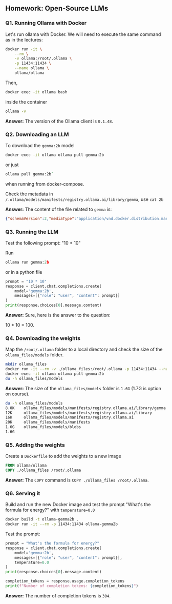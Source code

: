 ## Homework: Open-Source LLMs

### Q1. Running Ollama with Docker

Let's run ollama with Docker. We will need to execute the 
same command as in the lectures:

```bash
docker run -it \
    --rm \
    -v ollama:/root/.ollama \
    -p 11434:11434 \
    --name ollama \
    ollama/ollama
```

Then, 

```bash
docker exec -it ollama bash
```

inside the container

```bash
ollama -v
```

**Answer:** The version of the Ollama client is `0.1.48`.

### Q2. Downloading an LLM

To download the `gemma:2b` model

```bash
docker exec -it ollama ollama pull gemma:2b
```

or just

```bash
ollama pull gemma:2b`
```

when running from docker-compose.

Check the metadata in `/.ollama/models/manifests/registry.ollama.ai/library/gemma`, use `cat 2b`

**Answer:** The content of the file related to `gemma` is:
```json
{"schemaVersion":2,"mediaType":"application/vnd.docker.distribution.manifest.v2+json","config":{"mediaType":"application/vnd.docker.container.image.v1+json","digest":"sha256:887433b89a901c156f7e6944442f3c9e57f3c55d6ed52042cbb7303aea994290","size":483},"layers":[{"mediaType":"application/vnd.ollama.image.model","digest":"sha256:c1864a5eb19305c40519da12cc543519e48a0697ecd30e15d5ac228644957d12","size":1678447520},{"mediaType":"application/vnd.ollama.image.license","digest":"sha256:097a36493f718248845233af1d3fefe7a303f864fae13bc31a3a9704229378ca","size":8433},{"mediaType":"application/vnd.ollama.image.template","digest":"sha256:109037bec39c0becc8221222ae23557559bc594290945a2c4221ab4f303b8871","size":136},{"mediaType":"application/vnd.ollama.image.params","digest":"sha256:22a838ceb7fb22755a3b0ae9b4eadde629d19be1f651f73efb8c6b4e2cd0eea0","size":84}]}
```

### Q3. Running the LLM

Test the following prompt: "10 * 10"

Run
```python
ollama run gemma:2b
```


or in a python file
```python
prompt = "10 * 10"
response = client.chat.completions.create(
    model='gemma:2b',
    messages=[{"role": "user", "content": prompt}]
)
print(response.choices[0].message.content)
```

**Answer:** Sure, here is the answer to the question:

10 * 10 = 100.

### Q4. Downloading the weights

Map the `/root/.ollama` folder to a local directory and check the size of the `ollama_files/models` folder.

```bash
mkdir ollama_files
docker run -it --rm -v ./ollama_files:/root/.ollama -p 11434:11434 --name ollama ollama/ollama
docker exec -it ollama ollama pull gemma:2b
du -h ollama_files/models
```


**Answer:** The size of the `ollama_files/models` folder is `1.6G` (1.7G is option on course).
```bash
du -h ollama_files/models
8.0K    ollama_files/models/manifests/registry.ollama.ai/library/gemma
12K     ollama_files/models/manifests/registry.ollama.ai/library
16K     ollama_files/models/manifests/registry.ollama.ai
20K     ollama_files/models/manifests
1.6G    ollama_files/models/blobs
1.6G 
```


### Q5. Adding the weights

Create a `Dockerfile` to add the weights to a new image

```dockerfile
FROM ollama/ollama
COPY ./ollama_files /root/.ollama
```

**Answer:** The `COPY` command is `COPY ./ollama_files /root/.ollama`.

### Q6. Serving it

Build and run the new Docker image and test the prompt "What's the formula for energy?" with `temperature=0.0`

```bash
docker build -t ollama-gemma2b .
docker run -it --rm -p 11434:11434 ollama-gemma2b
```

Test the prompt:
```python
prompt = "What's the formula for energy?"
response = client.chat.completions.create(
    model='gemma:2b',
    messages=[{"role": "user", "content": prompt}],
    temperature=0.0
)
print(response.choices[0].message.content)

completion_tokens = response.usage.completion_tokens
print(f"Number of completion tokens: {completion_tokens}")
```

**Answer:** The number of completion tokens is `304`.
